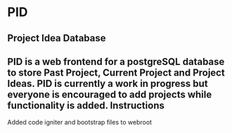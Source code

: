 PID
=====
Project Idea Database
-----
PID is a web frontend for a postgreSQL database to store Past Project, Current Project and Project Ideas. PID is currently a work in progress but everyone is encouraged to add projects while functionality is added.
Instructions
-----
Added code igniter and bootstrap files to webroot<br />

